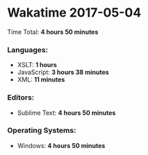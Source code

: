 # Wakatime 2017-05-04

Time Total: **4 hours 50 minutes**

### Languages:
- XSLT: **1 hours** 
- JavaScript: **3 hours 38 minutes** 
- XML: **11 minutes** 

### Editors:
- Sublime Text: **4 hours 50 minutes** 

### Operating Systems:
- Windows: **4 hours 50 minutes** 

